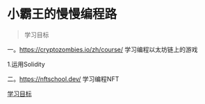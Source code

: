 # 小霸王的慢慢编程路

> 学习目标

一。https://cryptozombies.io/zh/course/ 学习编程以太坊链上的游戏

1.运用Solidity

二。https://nftschool.dev/  学习编程NFT

[学习目标](guide)